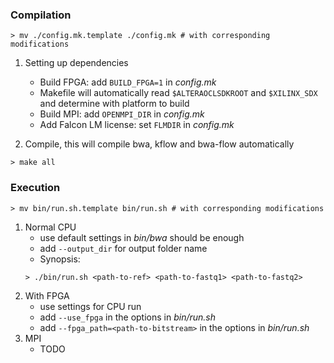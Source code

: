 ### Compilation
```
> mv ./config.mk.template ./config.mk # with corresponding modifications
```
1. Setting up dependencies    

    - Build FPGA: add `BUILD_FPGA=1` in *config.mk*
    - Makefile will automatically read `$ALTERAOCLSDKROOT` and `$XILINX_SDX` and determine with platform to build
    - Build MPI: add `OPENMPI_DIR` in *config.mk*
    - Add Falcon LM license: set `FLMDIR` in *config.mk*

3. Compile, this will compile bwa, kflow and bwa-flow automatically
```
> make all
```

### Execution

```
> mv bin/run.sh.template bin/run.sh # with corresponding modifications
```
1. Normal CPU
    - use default settings in *bin/bwa* should be enough
    - add `--output_dir` for output folder name
    - Synopsis:     
    ```
    > ./bin/run.sh <path-to-ref> <path-to-fastq1> <path-to-fastq2> 
    ```
2. With FPGA
    - use settings for CPU run
    - add `--use_fpga` in the options in *bin/run.sh*
    - add `--fpga_path=<path-to-bitstream>` in the options in *bin/run.sh*
3. MPI
    - TODO
